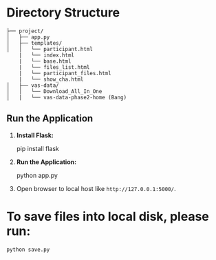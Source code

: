 # Directory Structure


    ├── project/
    │   ├── app.py
    │   ├── templates/
    │   │   └── participant.html
        |   └── index.html 
        |   └── base.html  
        |   └── files_list.html   
        |   └── participant_files.html    
        |   └── show_cha.html
    │   ├── vas-data/
    │   │   └── Download_All_In_One
    │   |   └── vas-data-phase2-home (Bang)  


    
## Run the Application

1. **Install Flask:**

   
   pip install flask
  

2. **Run the Application:**

   python app.py

3.  Open browser to local host like `http://127.0.0.1:5000/`.

# To save files into local disk, please run:
    python save.py